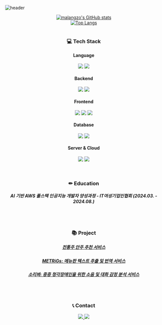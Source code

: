 ![header](https://capsule-render.vercel.app/api?type=venom&color=F1E1A6&height=300&section=header&text=malangzo's+Github&fontSize=80&fontAlign=55)
<div align="center">

[![malangzo's GitHub stats](https://github-readme-stats.vercel.app/api?username=malangzo&count_private=true&show_icons=true&theme=solarized-light)](https://github.com/anuraghazra/github-readme-stats)
<br>
[![Top Langs](https://github-readme-stats.vercel.app/api/top-langs/?username=malangzo&card_width=465)](https://github.com/anuraghazra/github-readme-stats)
<br><br>
<h3>💻 Tech Stack</h3>
<h4>Language</h4>
<div>
<img src="https://img.shields.io/badge/python-3670A0?style=for-the-badge&logo=python&logoColor=ffdd54">
<img src="https://img.shields.io/badge/javascript-F7DF1E.svg?style=for-the-badge&logo=javascript&logoColor=black">
</div>
<h4>Backend</h4>
<div>
<img src="https://img.shields.io/badge/fastapi-009688?style=for-the-badge&logo=fastapi&logoColor=white">
<img src="https://img.shields.io/badge/node.js-6DA55F?style=for-the-badge&logo=node.js&logoColor=white">
</div>
<h4>Frontend</h4>
<div>
<img src="https://img.shields.io/badge/react-61DAFB?style=for-the-badge&logo=react&logoColor=black">
<img src="https://img.shields.io/badge/HTML-E34F26?style=for-the-badge&logo=HTML5&logoColor=white">
<img src="https://img.shields.io/badge/CSS-1572B6?style=for-the-badge&logo=CSS3&logoColor=white">
</div>
<h4>Database</h4>
<div>
<img src="https://img.shields.io/badge/MySQL-4479A1?style=for-the-badge&logo=mysql&logoColor=white">
<img src="https://img.shields.io/badge/MongoDB-47A248?style=for-the-badge&logo=mongodb&logoColor=white">
</div>
<h4>Server & Cloud</h4>
<div>
<img src="https://img.shields.io/badge/Linux-FCC624?style=for-the-badge&logo=Linux&logoColor=white">
<img src="https://img.shields.io/badge/AWS EC2-FF9900?style=for-the-badge&logo=amazonec2&logoColor=black">
</div>
<br><br>
<h3>✏ Education</h3>
<h5>AI 기반 AWS 풀스택 인공지능 개발자 양성과정 - IT여성기업인협회 (2024.03. - 2024.08.)</h5>
<br><br>
<h3>📚 Project</h3>
<a href="https://github.com/malangzo/Traditional-Liquor">
<h5>전통주 안주 추천 서비스</h5>
</a>
<a href="https://github.com/malangzo/METRiGs">
<h5>METRiGs: 메뉴판 텍스트 추출 및 번역 서비스</h5>
</a>
<a href="https://github.com/malangzo/Soribwa">
<h5>소리봐: 중증 청각장애인을 위한 소음 및 대화 감정 분석 서비스</h5>
</a>
<br><br>
<h3>📞 Contact</h3>
<div>
<a href="yooj1124@icloud.com">
  <img src="https://img.shields.io/badge/email-3693F3?style=for-the-badge&logo=iCloud&logoColor=white"> 
</a>
<a href="https://github.com/malangzo">
  <img src="https://img.shields.io/badge/Github-181717?style=for-the-badge&logo=github&logoColor=white"> 
</a>
</div>
<br><br>
</div>
